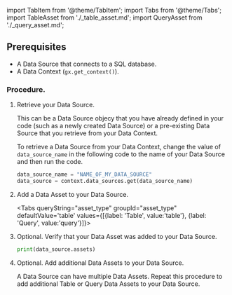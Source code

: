 import TabItem from '@theme/TabItem';
import Tabs from '@theme/Tabs';
import TableAsset from './_table_asset.md';
import QueryAsset from './_query_asset.md';

## Prerequisites
- A Data Source that connects to a SQL database.
- A Data Context (`gx.get_context()`).

### Procedure.

1. Retrieve your Data Source.

   This can be a Data Source objecy that you have already defined in your code (such as a newly created Data Source) or a pre-existing Data Source that you retrieve from your Data Context.

   To retrieve a Data Source from your Data Context, change the value of `data_source_name` in the following code to the name of your Data Source and then run the code.

   ```python
   data_source_name = "NAME_OF_MY_DATA_SOURCE"
   data_source = context.data_sources.get(data_source_name)
   ```

2. Add a Data Asset to your Data Source.

   <Tabs queryString="asset_type" groupId="asset_type" defaultValue='table' values={[{label: 'Table', value:'table'}, {label: 'Query', value:'query'}]}>

   <TabItem value="table" label="Table">
   <TableAsset/>
   </TabItem>

   <TabItem value="query" label="Query">
   <QueryAsset/>
   </TabItem>

   </Tabs>

3. Optional. Verify that your Data Asset was added to your Data Source.

   ```python
   print(data_source.assets)
   ```

4. Optional. Add additional Data Assets to your Data Source.

   A Data Source can have multiple Data Assets.  Repeat this procedure to add additional Table or Query Data Assets to your Data Source.